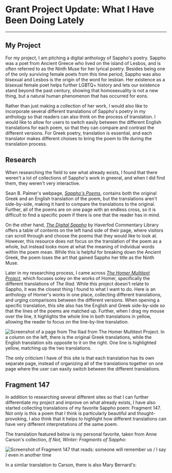 # Grant Project Update: What I Have Been Doing Lately 

--- 

## My Project

For my project, I am pitching a digital anthology of Sappho's poetry. Sappho was a poet from Ancient Greece who lived on the island of Lesbos, and is often referred to as the Ninth Muse for her lyrical poetry. Besides being one of the only surviving female poets from this time period, Sappho was also bisexual and Lesbos is the origin of the word for lesbian. Her existence as a bisexual female poet helps further LGBTQ+ history and lets our existence stand beyond the past century, showing that homosexuality is not a new thing, but a natural human phenomenon that has occurred for eons. 

Rather than just making a collection of her work, I would also like to incorporate several different translations of Sappho's poetry in my anthology so that readers can also think on the process of translation. I would like to allow for users to switch easily between the different English translations for each poem, so that they can compare and contrast the different versions. For Greek poetry, translation is essential, and each translator makes different choises to bring the poem to life during the translation process. 

## Research 

When researching the field to see what already exists, I found that there weren't a lot of collections of Sappho's work in gneeral, and when I did find them, they weren't very interactive. 

Sean B. Palmer's webpage, [*Sappho's Poems*](http://inamidst.com/stuff/sappho/), contains both the original Greek and an English translation of the poem, but the translations aren't side-by-side, making it hard to compare the translations to the original. Further, all of the poems are on one page with an endless cross, so it is difficult to find a specific poem if there is one that the reader has in mind. 

On the other hand, [*The Digital Sappho*](https://digitalsappho.org/fragments/fr118-168/) by Haverfod Commentary Library offers a table of contents on the left hand side of their page, where visitors can scroll through and choose the poems that they would like to look at. However, this resource does not focus on the translation of the poem as a whole, but instead looks more at what the meaning of individual words within the poem mean. While this is helpful for breaking down the Ancient Greek, the poem loses the art that gained Sappho her title as the Ninth Muse. 

Later in my researching process, I came across [*The Homer Multitext Project*](http://www.homermultitext.org/), which focuses soley on the works of Homer, specifically the different translations of *The Iliad*. While this project doesn't relate to Sappho, it was the closest thing I found to what I want to do. Here is an anthology of Homer's works in one place, collecting different translations, and urging comparisons between the different versions. When opening a specific translation, this site also has the English and Greek side-by-side so that the lines of the poems are matched up. Further, when I drag my mouse over the line, it highlights the whole line in both translations in yellow, allowing the reader to focus on the line-by-line translation. 

![Screenshot of a page from The Iliad from The Homer Multitext Project. In a column on the left, there is the original Greek translations, while the English translation sits opposite to it on the right. One line is highlighted yellow, matching up the two translations.](http://crernst25.github.io/crernst25/images/the-homer-multitext-project.png)

The only criticism I have of this site is that each translation has its own separate page, instead of organizing all of the translations together on one page where the user can easily switch between the different translations. 

## Fragment 147 

In addition to researching several different sites so that I can further differentiate my project and improve on what already exists, I have also started collecting translations of my favorite Sappho poem: Fragment 147. Not only is this a poem that I think is particularly beautiful and thought-provoking, I also think that it helps to highlight how different translations can have very different interpretations of the same poem. 

The translation featured below is my personal favorite, taken from Anne Carson's collection, *If Not, Winter: Fragments of Sappho*: 

![Screenshot of Fragment 147 that reads: someone will remember us / I say / even in another time](http://crernst25.github.io/crernst25/images/carson-translation.png) 

In a similar translation to Carson, there is also Mary Bernard's: 

